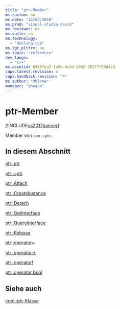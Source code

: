 ```yaml
---
title: "ptr-Member"
ms.custom: na
ms.date: "12/03/2016"
ms.prod: "visual-studio-dev14"
ms.reviewer: na
ms.suite: na
ms.technology: 
  - "devlang-cpp"
ms.tgt_pltfrm: na
ms.topic: "reference"
dev_langs: 
  - "C++"
ms.assetid: 84607ea2-149b-4c6d-b802-282f7f59d42d
caps.latest.revision: 4
caps.handback.revision: "4"
ms.author: "mblome"
manager: "ghogen"
---
```

# ptr-Member
[!INCLUDE[vs2017banner](../assembler/inline/includes/vs2017banner.md)]

Member von `com::ptr`.  
  
## In diesem Abschnitt  
 [ptr::ptr](../dotnet/ptr-ptr.md)  
  
 [ptr::~ptr](../dotnet/ptr-tilde-ptr.md)  
  
 [ptr::Attach](../dotnet/ptr-attach.md)  
  
 [ptr::CreateInstance](../dotnet/ptr-createinstance.md)  
  
 [ptr::Detach](../dotnet/ptr-detach.md)  
  
 [ptr::GetInterface](../dotnet/ptr-getinterface.md)  
  
 [ptr::QueryInterface](../dotnet/ptr-queryinterface.md)  
  
 [ptr::Release](../dotnet/ptr-release.md)  
  
 [ptr::operator\=](../dotnet/ptr-operator-assign.md)  
  
 [ptr::operator\-\>](../dotnet/ptr-operator-arrow.md)  
  
 [ptr::operator\!](../dotnet/ptr-operator-logical-not.md)  
  
 [ptr::operator bool](../dotnet/ptr-operator-bool.md)  
  
## Siehe auch  
 [com::ptr\-Klasse](../dotnet/com-ptr-class.md)